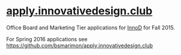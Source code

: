 [apply.innovativedesign.club](http://apply.innovativedesign.club)
===
Office Board and Marketing Tier applications for [InnoD](http://innovativedesign.club) for Fall 2015.  

For Spring 2016 applications see https://github.com/bsmarimon/apply.innovativedesign.club
